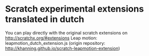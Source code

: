 # Scratch experimental extensions translated in dutch
You can play directly with the original scratch extensions on http://scratchx.org/#extensions
Leap motion: leapmotion_dutch_extension.js (origin repository: http://khanning.github.io/scratch-leapmotion-extension)
